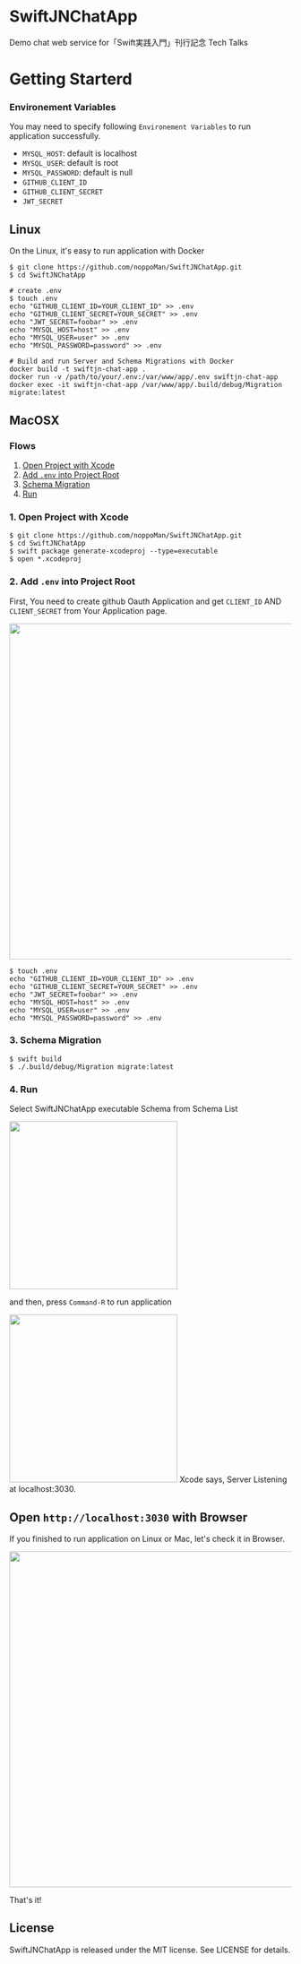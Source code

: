 # SwiftJNChatApp
Demo chat web service for「Swift実践入門」刊行記念 Tech Talks


# Getting Starterd

### Environement Variables

You may need to specify following `Environement Variables` to run application successfully.

* `MYSQL_HOST`: default is localhost
* `MYSQL_USER`: default is root
* `MYSQL_PASSWORD`: default is null
* `GITHUB_CLIENT_ID`
* `GITHUB_CLIENT_SECRET`
* `JWT_SECRET`

## Linux

On the Linux, it's easy to run application with Docker

```shell
$ git clone https://github.com/noppoMan/SwiftJNChatApp.git
$ cd SwiftJNChatApp

# create .env
$ touch .env
echo "GITHUB_CLIENT_ID=YOUR_CLIENT_ID" >> .env
echo "GITHUB_CLIENT_SECRET=YOUR_SECRET" >> .env
echo "JWT_SECRET=foobar" >> .env
echo "MYSQL_HOST=host" >> .env
echo "MYSQL_USER=user" >> .env
echo "MYSQL_PASSWORD=password" >> .env

# Build and run Server and Schema Migrations with Docker
docker build -t swiftjn-chat-app .
docker run -v /path/to/your/.env:/var/www/app/.env swiftjn-chat-app
docker exec -it swiftjn-chat-app /var/www/app/.build/debug/Migration migrate:latest
```

## MacOSX

### Flows
1. [Open Project with Xcode](https://github.com/noppoMan/SwiftJNChatApp/tree/master#1-open-project-with-xcode)
2. [Add `.env` into Project Root](https://github.com/noppoMan/SwiftJNChatApp/tree/master#2-add-env-into-project-root)
3. [Schema Migration](https://github.com/noppoMan/SwiftJNChatApp#3-schema-migration)
4. [Run](https://github.com/noppoMan/SwiftJNChatApp#4-run)

### 1. Open Project with Xcode
```shell
$ git clone https://github.com/noppoMan/SwiftJNChatApp.git
$ cd SwiftJNChatApp
$ swift package generate-xcodeproj --type=executable
$ open *.xcodeproj 
```

### 2. Add `.env` into Project Root

First, You need to create github Oauth Application and get `CLIENT_ID` AND `CLIENT_SECRET` from Your Application page.

<img src="https://cloud.githubusercontent.com/assets/1511276/23151633/d87272a4-f83f-11e6-87f7-dcce0bae83ad.png" width="600">

```
$ touch .env
echo "GITHUB_CLIENT_ID=YOUR_CLIENT_ID" >> .env
echo "GITHUB_CLIENT_SECRET=YOUR_SECRET" >> .env
echo "JWT_SECRET=foobar" >> .env
echo "MYSQL_HOST=host" >> .env
echo "MYSQL_USER=user" >> .env
echo "MYSQL_PASSWORD=password" >> .env
```

### 3. Schema Migration
```shell
$ swift build
$ ./.build/debug/Migration migrate:latest
```

### 4. Run

Select SwiftJNChatApp executable Schema from Schema List

<img src="https://cloud.githubusercontent.com/assets/1511276/23135500/4e86e100-f7dc-11e6-9fcc-491ff0398a86.png" width="300">

and then, press `Command-R` to run application

<img src="https://cloud.githubusercontent.com/assets/1511276/23135745/1d4b958a-f7dd-11e6-9992-205660038a79.png" width="300">  
Xcode says, Server Listening at localhost:3030.



## Open `http://localhost:3030` with Browser

If you finished to run application on Linux or Mac, let's check it in Browser.

<img src="https://cloud.githubusercontent.com/assets/1511276/23135851/8669fd2c-f7dd-11e6-8e03-18a1bd4e16e5.png" width="600">

That's it!

## License
SwiftJNChatApp is released under the MIT license. See LICENSE for details.

